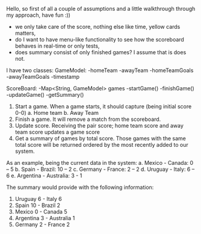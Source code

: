 Hello, so first of all a couple of assumptions and a little walkthrough through my approach, have fun :))

- we only take care of the score, nothing else like time, yellow cards matters,
- do I want to have menu-like functionality to see how the scoreboard behaves in real-time or only tests,
- does summary consist of only finished games? I assume that is does not.

I have two classes:
GameModel:
  -homeTeam
  -awayTeam
  -homeTeamGoals
  -awayTeamGoals
  -timestamp

ScoreBoard:
  -Map<String, GameModel> games
  -startGame()
  -finishGame()
  -updateGame()
  -getSummary()




1. Start a game. When a game starts, it should capture (being initial score 0-0)
a. Home team 
b. Away Team
2. Finish a game. It will remove a match from the scoreboard.
3. Update score. Receiving the pair score; home team score and away team score
updates a game score
4. Get a summary of games by total score. Those games with the same total score
will be returned ordered by the most recently added to our system.

As an example, being the current data in the system:
a. Mexico - Canada: 0 – 5
b. Spain - Brazil: 10 – 2
c. Germany - France: 2 – 2
d. Uruguay - Italy: 6 – 6
e. Argentina - Australia: 3 - 1

The summary would provide with the following information:
1. Uruguay 6 - Italy 6
2. Spain 10 - Brazil 2
3. Mexico 0 - Canada 5
4. Argentina 3 - Australia 1
5. Germany 2 - France 2
